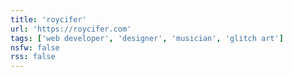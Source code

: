 ```yaml
---
title: 'roycifer'
url: 'https://roycifer.com'
tags: ['web developer', 'designer', 'musician', 'glitch art']
nsfw: false
rss: false
---
```

